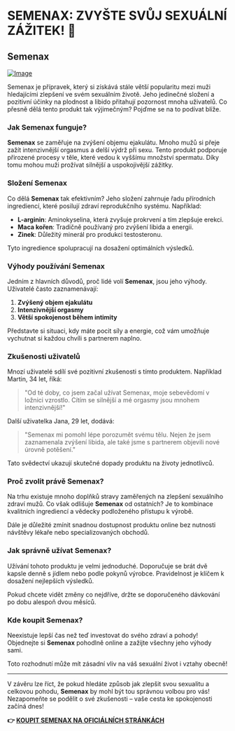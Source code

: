 # SEMENAX: ZVYŠTE SVŮJ SEXUÁLNÍ ZÁŽITEK! 🌟

## Semenax

[![Image](https://www2.sellhealth.com/22/semenax_bottle_reflection_lg.jpg)](https://gchaffi.com/jC1xb4Rk)

Semenax je přípravek, který si získává stále větší popularitu mezi muži hledajícími zlepšení ve svém sexuálním životě. Jeho jedinečné složení a pozitivní účinky na plodnost a libido přitahují pozornost mnoha uživatelů. Co přesně dělá tento produkt tak výjimečným? Pojďme se na to podívat blíže.

### Jak Semenax funguje?

**Semenax** se zaměřuje na zvýšení objemu ejakulátu. Mnoho mužů si přeje zažít intenzivnější orgasmus a delší výdrž při sexu. Tento produkt podporuje přirozené procesy v těle, které vedou k vyššímu množství spermatu. Díky tomu mohou muži prožívat silnější a uspokojivější zážitky.

### Složení Semenax

Co dělá **Semenax** tak efektivním? Jeho složení zahrnuje řadu přírodních ingrediencí, které posilují zdraví reprodukčního systému. Například:

- **L-arginin**: Aminokyselina, která zvyšuje prokrvení a tím zlepšuje erekci.
- **Maca kořen**: Tradičně používaný pro zvýšení libida a energii.
- **Zinek**: Důležitý minerál pro produkci testosteronu.

Tyto ingredience spolupracují na dosažení optimálních výsledků.

### Výhody používání Semenax

Jedním z hlavních důvodů, proč lidé volí **Semenax**, jsou jeho výhody. Uživatelé často zaznamenávají:

1. **Zvýšený objem ejakulátu**
2. **Intenzivnější orgasmy**
3. **Větší spokojenost během intimity**

Představte si situaci, kdy máte pocit síly a energie, což vám umožňuje vychutnat si každou chvíli s partnerem naplno.

### Zkušenosti uživatelů

Mnozí uživatelé sdílí své pozitivní zkušenosti s tímto produktem. Například Martin, 34 let, říká:

> "Od té doby, co jsem začal užívat Semenax, moje sebevědomí v ložnici vzrostlo. Cítím se silnější a mé orgasmy jsou mnohem intenzivnější!"

Další uživatelka Jana, 29 let, dodává:

> "Semenax mi pomohl lépe porozumět svému tělu. Nejen že jsem zaznamenala zvýšení libida, ale také jsme s partnerem objevili nové úrovně potěšení."

Tato svědectví ukazují skutečné dopady produktu na životy jednotlivců.

### Proč zvolit právě Semenax?

Na trhu existuje mnoho doplňků stravy zaměřených na zlepšení sexuálního zdraví mužů. Co však odlišuje **Semenax** od ostatních? Je to kombinace kvalitních ingrediencí a vědecky podloženého přístupu k výrobě.

Dále je důležité zmínit snadnou dostupnost produktu online bez nutnosti návštěvy lékaře nebo specializovaných obchodů.

### Jak správně užívat Semenax?

Užívání tohoto produktu je velmi jednoduché. Doporučuje se brát dvě kapsle denně s jídlem nebo podle pokynů výrobce. Pravidelnost je klíčem k dosažení nejlepších výsledků.

Pokud chcete vidět změny co nejdříve, držte se doporučeného dávkování po dobu alespoň dvou měsíců.

### Kde koupit Semenax?

Neexistuje lepší čas než teď investovat do svého zdraví a pohody! Objednejte si **Semenax** pohodlně online a zažijte všechny jeho výhody sami.

Toto rozhodnutí může mít zásadní vliv na váš sexuální život i vztahy obecně!

---

V závěru lze říct, že pokud hledáte způsob jak zlepšit svou sexualitu a celkovou pohodu, **Semenax** by mohl být tou správnou volbou pro vás! Nezapomeňte se podělit o své zkušenosti – vaše cesta ke spokojenosti začíná dnes!



**👉 [KOUPIT SEMENAX NA OFICIÁLNÍCH STRÁNKÁCH](https://gchaffi.com/jC1xb4Rk)**